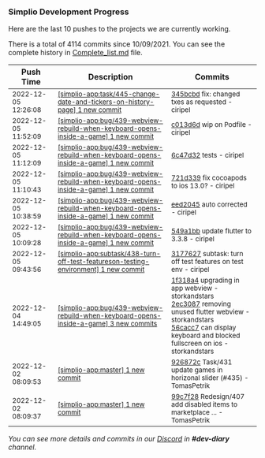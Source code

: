 
### Simplio Development Progress

Here are the last 10 pushes to the projects we are currently working.

There is a total of 4114 commits since 10/09/2021. You can see the complete history in
 [Complete_list.md](Complete_list.md) file.

| Push Time | Description | Commits |
| --- | --- | --- |
| <sub>2022-12-05 12:26:08</sub> | <sub>[[simplio-app:task/445\-change\-date\-and\-tickers\-on\-history\-page] 1 new commit](https://github.com/SimplioOfficial/simplio-app/commit/345bcbd3006f79ef7a6783d8aea0bcaa2a4c334a)</sub> | <sub>[345bcbd](https://github.com/SimplioOfficial/simplio-app/commit/345bcbd3006f79ef7a6783d8aea0bcaa2a4c334a) fix: changed txes as requested - ciripel</sub> |
| <sub>2022-12-05 11:52:09</sub> | <sub>[[simplio-app:bug/439\-webview\-rebuild\-when\-keyboard\-opens\-inside\-a\-game] 1 new commit](https://github.com/SimplioOfficial/simplio-app/commit/c013d6db7b30c4cba451dfe1b14785ee6ac89a9c)</sub> | <sub>[c013d6d](https://github.com/SimplioOfficial/simplio-app/commit/c013d6db7b30c4cba451dfe1b14785ee6ac89a9c) wip on Podfile - ciripel</sub> |
| <sub>2022-12-05 11:12:09</sub> | <sub>[[simplio-app:bug/439\-webview\-rebuild\-when\-keyboard\-opens\-inside\-a\-game] 1 new commit](https://github.com/SimplioOfficial/simplio-app/commit/6c47d320aa003824b42e94047fbeb2f5c4cd3dc8)</sub> | <sub>[6c47d32](https://github.com/SimplioOfficial/simplio-app/commit/6c47d320aa003824b42e94047fbeb2f5c4cd3dc8) tests - ciripel</sub> |
| <sub>2022-12-05 11:10:43</sub> | <sub>[[simplio-app:bug/439\-webview\-rebuild\-when\-keyboard\-opens\-inside\-a\-game] 1 new commit](https://github.com/SimplioOfficial/simplio-app/commit/721d3392ea5847243469ce44f461bdeca9487c16)</sub> | <sub>[721d339](https://github.com/SimplioOfficial/simplio-app/commit/721d3392ea5847243469ce44f461bdeca9487c16) fix cocoapods to ios 13.0? - ciripel</sub> |
| <sub>2022-12-05 10:38:59</sub> | <sub>[[simplio-app:bug/439\-webview\-rebuild\-when\-keyboard\-opens\-inside\-a\-game] 1 new commit](https://github.com/SimplioOfficial/simplio-app/commit/eed2045302af222867f92b7966b5fdbee3adb728)</sub> | <sub>[eed2045](https://github.com/SimplioOfficial/simplio-app/commit/eed2045302af222867f92b7966b5fdbee3adb728) auto corrected - ciripel</sub> |
| <sub>2022-12-05 10:09:28</sub> | <sub>[[simplio-app:bug/439\-webview\-rebuild\-when\-keyboard\-opens\-inside\-a\-game] 1 new commit](https://github.com/SimplioOfficial/simplio-app/commit/549a1bb62c8c90fc20bf29b4908c6489cea19206)</sub> | <sub>[549a1bb](https://github.com/SimplioOfficial/simplio-app/commit/549a1bb62c8c90fc20bf29b4908c6489cea19206) update flutter to 3.3.8 - ciripel</sub> |
| <sub>2022-12-05 09:43:56</sub> | <sub>[[simplio-app:subtask/438\-turn\-off\-test\-featureson\-testing\-environment] 1 new commit](https://github.com/SimplioOfficial/simplio-app/commit/31776273830b71c027f36b94d4e0c526f72c6004)</sub> | <sub>[3177627](https://github.com/SimplioOfficial/simplio-app/commit/31776273830b71c027f36b94d4e0c526f72c6004) subtask: turn off test features on test env - ciripel</sub> |
| <sub>2022-12-04 14:49:05</sub> | <sub>[[simplio-app:bug/439\-webview\-rebuild\-when\-keyboard\-opens\-inside\-a\-game] 3 new commits](https://github.com/SimplioOfficial/simplio-app/compare/926872cf971e...56cacc7da5bf)</sub> | <sub>[1f318a4](https://github.com/SimplioOfficial/simplio-app/commit/1f318a4a2b9157697c0a12e324df32d128642d31) upgrading in app webview - storkandstars<br>[2ec3087](https://github.com/SimplioOfficial/simplio-app/commit/2ec308745b39dccaaeebf78301cfc784c7d803fa) removing unused flutter webview - storkandstars<br>[56cacc7](https://github.com/SimplioOfficial/simplio-app/commit/56cacc7da5bfecaa6b1f4b1a5693b1fda256e063) can display keyboard and blocked fullscreen on ios - storkandstars</sub> |
| <sub>2022-12-02 08:09:53</sub> | <sub>[[simplio-app:master] 1 new commit](https://github.com/SimplioOfficial/simplio-app/commit/926872cf971ed83210bb08e0cee155383110f03e)</sub> | <sub>[926872c](https://github.com/SimplioOfficial/simplio-app/commit/926872cf971ed83210bb08e0cee155383110f03e) Task/431 update games in horizonal slider (#435) - TomasPetrik</sub> |
| <sub>2022-12-02 08:09:37</sub> | <sub>[[simplio-app:master] 1 new commit](https://github.com/SimplioOfficial/simplio-app/commit/99c7f2896a5492f5db476b2cf223259bb5eb01d7)</sub> | <sub>[99c7f28](https://github.com/SimplioOfficial/simplio-app/commit/99c7f2896a5492f5db476b2cf223259bb5eb01d7) Redesign/407 add disabled items to marketplace ... - TomasPetrik</sub> |

_You can see more details and commits in our [Discord](https://discord.gg/aKhjuwZmdP) in **#dev-diary** channel._
